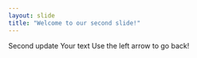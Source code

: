 ```yaml
---
layout: slide
title: "Welcome to our second slide!"
---
```

Second update
Your text
Use the left arrow to go back!
